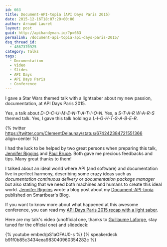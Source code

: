 ```yaml
---
id: 663
title: Document-API-topia (API Days Paris 2015)
date: 2015-12-16T18:07:20+00:00
author: Arnaud Lauret
layout: post
guid: http://apihandyman.io/?p=663
permalink: /document-api-topia-api-days-paris-2015/
dsq_thread_id:
  - 4867370925
category: Talks
tags:
  - Documentation
  - Video
  - Slides
  - API Days
  - API Days Paris
  - Conference
---
```

I gave a Star Wars themed talk with a lightsaber about my new passion, documentation, at API Days Paris 2015. 

Yes, a talk about *D-O-C-U-M-E-N-T-A-T-I-O-N*. 
Yes, a *S-T-A-R W-A-R-S* themed talk.
Yes, I gave this talk holding a *L-I-G-H-T-S-A-B-E-R*.<!--more-->

{% twitter https://twitter.com/ClementDelaunay/status/674242384721551366 align=center %}

I had the luck to be helped by two great persons when preparing this talk, [Jennifer Riggins](https://twitter.com/jkriggins) and [Paul Bruce](https://twitter.com/paulsbruce). Both gave me precious feedbacks and tips. Many great thanks to them!

I talked about an ideal world where API (and software) and documentation live in perfect harmony, describing some crazy ideas such as *documentation continuous delivery* or *documentation package manager* but also stating that we need both machines and humans to create this ideal world. [Jennifer Riggins](https://twitter.com/jkriggins) wrote a blog post about my [Document-API-topia](http://blog.smartbear.com/documentation/the-utopia-of-api-documentation/) published on Smartbear's Blog.

If you want to know more about what happened at this awesome conference, you can read my [API Days Paris 2015 recap with a light saber](http://apihandyman.io/api-days-paris-2015-with-a-lightsaber/).

Here are my talk's video (unofficial one, thanks to [Guillaume Laforge](https://twitter.com/glaforge), stay tuned for the official one) and slidedeck:

{% youtube embed/pS1aOFAU0-s %}
{% speakerdeck b91f0b85c3434eea983040960354282c %}